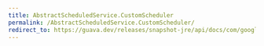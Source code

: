 ```yaml
---
title: AbstractScheduledService.CustomScheduler
permalink: /AbstractScheduledService.CustomScheduler/
redirect_to: https://guava.dev/releases/snapshot-jre/api/docs/com/google/common/util/concurrent/AbstractScheduledService.CustomScheduler.html
---
```

